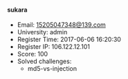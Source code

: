 #### sukara  

* Email: 15205047348@139.com  
* University: admin  
* Register Time: 2017-06-06 16:20:30  
* Register IP: 106.122.12.101  
* Score: 100  
* Solved challenges: 
  * md5-vs-injection  
